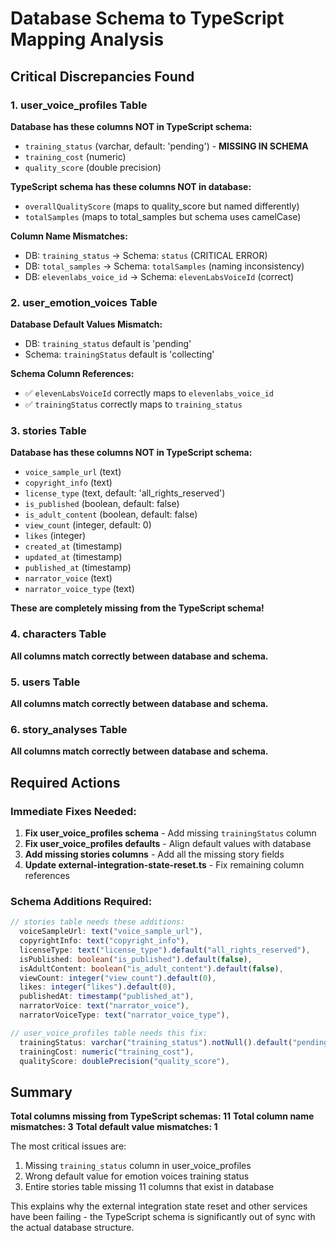# Database Schema to TypeScript Mapping Analysis

## Critical Discrepancies Found

### 1. user_voice_profiles Table

**Database has these columns NOT in TypeScript schema:**
- `training_status` (varchar, default: 'pending') - **MISSING IN SCHEMA**
- `training_cost` (numeric)
- `quality_score` (double precision)

**TypeScript schema has these columns NOT in database:**
- `overallQualityScore` (maps to quality_score but named differently)
- `totalSamples` (maps to total_samples but schema uses camelCase)

**Column Name Mismatches:**
- DB: `training_status` → Schema: `status` (CRITICAL ERROR)
- DB: `total_samples` → Schema: `totalSamples` (naming inconsistency)
- DB: `elevenlabs_voice_id` → Schema: `elevenLabsVoiceId` (correct)

### 2. user_emotion_voices Table

**Database Default Values Mismatch:**
- DB: `training_status` default is 'pending'
- Schema: `trainingStatus` default is 'collecting'

**Schema Column References:**
- ✅ `elevenLabsVoiceId` correctly maps to `elevenlabs_voice_id`
- ✅ `trainingStatus` correctly maps to `training_status`

### 3. stories Table

**Database has these columns NOT in TypeScript schema:**
- `voice_sample_url` (text)
- `copyright_info` (text)
- `license_type` (text, default: 'all_rights_reserved')
- `is_published` (boolean, default: false)
- `is_adult_content` (boolean, default: false)
- `view_count` (integer, default: 0)
- `likes` (integer)
- `created_at` (timestamp)
- `updated_at` (timestamp)
- `published_at` (timestamp)
- `narrator_voice` (text)
- `narrator_voice_type` (text)

**These are completely missing from the TypeScript schema!**

### 4. characters Table

**All columns match correctly between database and schema.**

### 5. users Table

**All columns match correctly between database and schema.**

### 6. story_analyses Table

**All columns match correctly between database and schema.**

## Required Actions

### Immediate Fixes Needed:

1. **Fix user_voice_profiles schema** - Add missing `trainingStatus` column
2. **Fix user_voice_profiles defaults** - Align default values with database
3. **Add missing stories columns** - Add all the missing story fields
4. **Update external-integration-state-reset.ts** - Fix remaining column references

### Schema Additions Required:

```typescript
// stories table needs these additions:
  voiceSampleUrl: text("voice_sample_url"),
  copyrightInfo: text("copyright_info"),
  licenseType: text("license_type").default("all_rights_reserved"),
  isPublished: boolean("is_published").default(false),
  isAdultContent: boolean("is_adult_content").default(false),
  viewCount: integer("view_count").default(0),
  likes: integer("likes").default(0),
  publishedAt: timestamp("published_at"),
  narratorVoice: text("narrator_voice"),
  narratorVoiceType: text("narrator_voice_type"),

// user_voice_profiles table needs this fix:
  trainingStatus: varchar("training_status").notNull().default("pending"), // Not "collecting"
  trainingCost: numeric("training_cost"),
  qualityScore: doublePrecision("quality_score"),
```

## Summary

**Total columns missing from TypeScript schemas: 11**
**Total column name mismatches: 3**
**Total default value mismatches: 1**

The most critical issues are:
1. Missing `training_status` column in user_voice_profiles
2. Wrong default value for emotion voices training status
3. Entire stories table missing 11 columns that exist in database

This explains why the external integration state reset and other services have been failing - the TypeScript schema is significantly out of sync with the actual database structure.